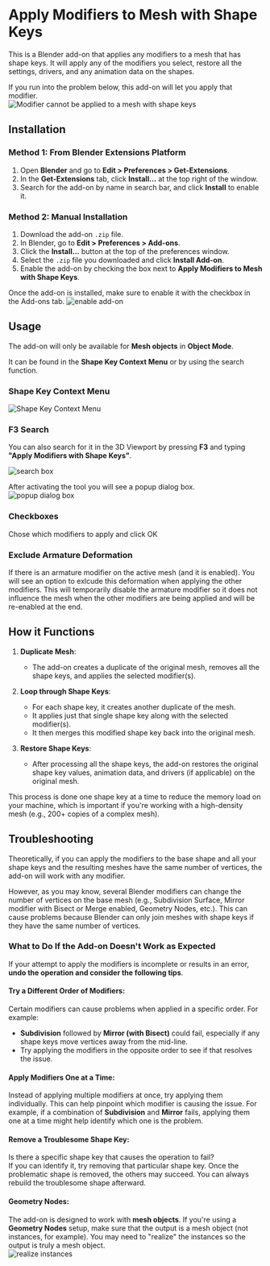 # Apply Modifiers to Mesh with Shape Keys

This is a Blender add-on that applies any modifiers to a mesh that has shape keys. It will apply any of the modifiers you select, restore all the settings, drivers, and any animation data on the shapes.

If you run into the problem below, this add-on will let you apply that modifier.  
![Modifier cannot be applied to a mesh with shape keys](images/cant-apply.png)

## Installation

### Method 1: From Blender Extensions Platform

1. Open **Blender** and go to **Edit > Preferences > Get-Extensions**.
2. In the **Get-Extensions** tab, click **Install...** at the top right of the window.
3. Search for the add-on by name in search bar, and click **Install** to enable it.

### Method 2: Manual Installation

1. Download the add-on `.zip` file.
2. In Blender, go to **Edit > Preferences > Add-ons**.
3. Click the **Install...** button at the top of the preferences window.
4. Select the `.zip` file you downloaded and click **Install Add-on**.
5. Enable the add-on by checking the box next to **Apply Modifiers to Mesh with Shape Keys**.

Once the add-on is installed, make sure to enable it with the checkbox in the Add-ons tab.
![enable add-on](images/enable-add-on.png)

## Usage

The add-on will only be available for **Mesh objects** in **Object Mode**.

It can be found in the **Shape Key Context Menu** or by using the search function.

### Shape Key Context Menu

![Shape Key Context Menu](images/context-menu.png)



### F3 Search
You can also search for it in the 3D Viewport by pressing **F3** and typing **"Apply Modifiers with Shape Keys"**.

![search box](images/f3-search.png)  

After activating the tool you will see a popup dialog box.  
![popup dialog box](images/popup-dialog-box.png)


### Checkboxes

Chose which modifiers to apply and click OK


### Exclude Armature Deformation

If there is an armature modifier on the active mesh (and it is enabled).  You will see an option to exlcude this deformation when applying the other modifiers.  This will temporarily disable the armature modifier so it does not influence the mesh when the other modifiers are being applied and will be re-enabled at the end.

## How it Functions

1. **Duplicate Mesh**:  
    - The add-on creates a duplicate of the original mesh, removes all the shape keys, and applies the selected modifier(s).

2. **Loop through Shape Keys**:  
    - For each shape key, it creates another duplicate of the mesh.
    - It applies just that single shape key along with the selected modifier(s).
    - It then merges this modified shape key back into the original mesh.

3. **Restore Shape Keys**:  
    - After processing all the shape keys, the add-on restores the original shape key values, animation data, and drivers (if applicable) on the original mesh.

This process is done one shape key at a time to reduce the memory load on your machine, which is important if you're working with a high-density mesh (e.g., 200+ copies of a complex mesh).

## Troubleshooting

Theoretically, if you can apply the modifiers to the base shape and all your shape keys and the resulting meshes have the same number of vertices, the add-on will work with any modifier.

However, as you may know, several Blender modifiers can change the number of vertices on the base mesh (e.g., Subdivision Surface, Mirror modifier with Bisect or Merge enabled, Geometry Nodes, etc.). This can cause problems because Blender can only join meshes with shape keys if they have the same number of vertices.

### What to Do If the Add-on Doesn't Work as Expected

If your attempt to apply the modifiers is incomplete or results in an error, **undo the operation and consider the following tips**.

#### Try a Different Order of Modifiers:
Certain modifiers can cause problems when applied in a specific order. For example:
- **Subdivision** followed by **Mirror (with Bisect)** could fail, especially if any shape keys move vertices away from the mid-line.
- Try applying the modifiers in the opposite order to see if that resolves the issue.

#### Apply Modifiers One at a Time:
Instead of applying multiple modifiers at once, try applying them individually. This can help pinpoint which modifier is causing the issue. For example, if a combination of **Subdivision** and **Mirror** fails, applying them one at a time might help identify which one is the problem.

#### Remove a Troublesome Shape Key:
Is there a specific shape key that causes the operation to fail?  
If you can identify it, try removing that particular shape key. Once the problematic shape is removed, the others may succeed. You can always rebuild the troublesome shape afterward.

#### Geometry Nodes:
The add-on is designed to work with **mesh objects**. If you're using a **Geometry Nodes** setup, make sure that the output is a mesh object (not instances, for example). You may need to "realize" the instances so the output is truly a mesh object.  
![realize instances](images/realize-instances.png)


